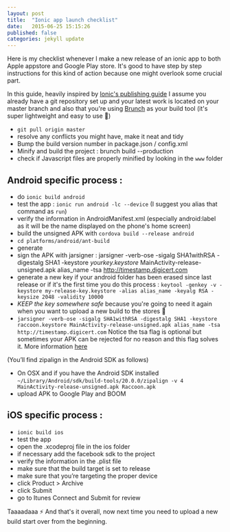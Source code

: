 ```yaml
---
layout: post
title:  "Ionic app launch checklist"
date:   2015-06-25 15:15:26
published: false
categories: jekyll update
---
```


Here is my checklist whenever I make a new release of an ionic app to both Apple appstore and Google Play store. It's good to have step by step instructions for this kind of action because one might overlook some crucial part.

In this guide, heavily inspired by [Ionic's publishing guide][ionic] I assume you already have a git repository set up and your latest work is located on your master branch and also that you're using [Brunch][brunch] as your build tool (it's super lightweight and easy to use :facepunch:)

- `git pull origin master`
- resolve any conflicts you might have, make it neat and tidy
- Bump the build version number in package.json / config.xml
- Minify and build the project : brunch build --production
- check if Javascript files are properly minified by looking in the `www` folder

Android specific process  :
---------------------------

- do `ionic build android`
- test the app : `ionic run android -lc --device` (I suggest you alias that command as `run`)
- verify the information in AndroidManifest.xml (especially android:label as it will be the name displayed on the phone's home screen)
- build the unsigned APK with `cordova build --release android`
- `cd platforms/android/ant-build`
- generate
- sign the APK with jarsigner : jarsigner -verb-ose -sigalg SHA1withRSA -digestalg SHA1 -keystore _yourkey.keystore_ MainActivity-release-unsigned.apk alias_name -tsa http://timestamp.digicert.com
- generate a new key if your android folder has been erased since last release or if it's the first time you do this process : `keytool -genkey -v -keystore my-release-key.keystore -alias alias_name -keyalg RSA -keysize 2048 -validity 10000`
- _KEEP the key somewhere safe_ because you're going to need it again when you want to upload a new build to the stores :fire_engine:
- `jarsigner -verb-ose -sigalg SHA1withRSA -digestalg SHA1 -keystore raccoon.keystore MainActivity-release-unsigned.apk alias_name -tsa http://timestamp.digicert.com`
Notice the tsa flag is optional but sometimes your APK can be rejected for no reason and this flag solves it. More information [here][tsa-flag]

(You’ll find zipalign in the Android SDK as follows)

- On OSX and if you have the Android SDK installed `~/Library/Android/sdk/build-tools/20.0.0/zipalign -v 4 MainActivity-release-unsigned.apk Raccoon.apk`
- upload APK to Google Play and BOOM

iOS specific process :
----------------------
- `ionic build ios`
- test the app
- open the .xcodeproj file in the ios folder
- if necessary add the facebook sdk to the project
- verify the information in the .plist file
- make sure that the build target is set to release
- make sure that you’re targeting the proper device
- click Product > Archive
- click Submit
- go to Itunes Connect and Submit for review

Taaaadaaa :zap:
And that's it overall, now next time you need to upload a new build start over from the beginning.

[tsa-flag]: http://stackoverflow.com/questions/21695520/tsa-or-tsacert-timestamp-for-applet-jar-self-signed
[ionic]: http://ionicframework.com/docs/guide/publishing.html
[brunch]: http://brunch.io
